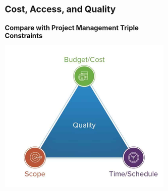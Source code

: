 # Cost, Access, and Quality
## Compare with Project Management Triple Constraints
![](images/PM-Triple-Constraints.jpg)
